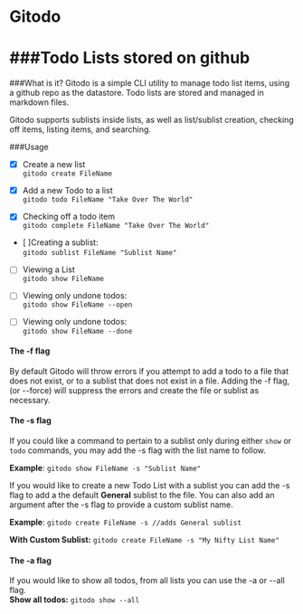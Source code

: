 # Gitodo
###Todo Lists stored on github
================

###What is it?
Gitodo is a simple CLI utility to manage todo list items, using a github repo as the datastore. Todo lists are stored and managed in markdown files. 

Gitodo supports sublists inside lists, as well as list/sublist creation, checking off items, listing items, and searching. 

###Usage

- [x] Create a new list    
`gitodo create FileName`

- [X] Add a new Todo to a list    
`gitodo todo FileName "Take Over The World"`

- [x] Checking off a todo item  
`gitodo complete FileName "Take Over The World" `

- [ ]Creating a sublist:  
`gitodo sublist FileName "Sublist Name"`

- [ ] Viewing a List  
`gitodo show FileName`

- [ ] Viewing only undone todos:   
`gitodo show FileName --open`

- [ ] Viewing only undone todos:   
`gitodo show FileName --done`

#### The -f flag
By default Gitodo will throw errors if you attempt to add a todo to a file that does not exist, or to a sublist that does not exist in a file. Adding the -f flag, (or --force) will suppress the errors and create the file or sublist as necessary. 

#### The -s flag
If you could like a command to pertain to a sublist only during either `show` or `todo` commands, you may add the -s flag with the list name to follow.   

**Example**: `gitodo show FileName -s "Sublist Name" `

If you would like to create a new Todo List with a sublist you can add the -s flag to add a the default **General** sublist to the file. You can also add an argument after the -s flag to provide a custom sublist name. 

**Example**: `gitodo create FileName -s //adds General sublist`

**With Custom Sublist:**  `gitodo create FileName -s "My Nifty List Name"` 

#### The -a flag 
If you would like to show all todos, from all lists you can use the -a or --all flag.   
**Show all todos:** `gitodo show --all`
